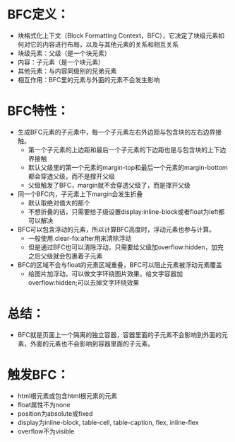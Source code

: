 # BFC定义：
* 块格式化上下文（Block Formatting Context，BFC），它决定了块级元素如何对它的内容进行布局，以及与其他元素的关系和相互关系
* 块级元素：父级（是一个块元素）
* 内容：子元素（是一个块元素）
* 其他元素：与内容同级别的兄弟元素
* 相互作用：BFC里的元素与外面的元素不会发生影响

# BFC特性：
* 生成BFC元素的子元素中，每一个子元素左右外边距与包含块的左右边界接触。
    - 第一个子元素的上边距和最后一个子元素的下边距也是与包含块的上下边界接触
    - 默认父级里的第一个元素的margin-top和最后一个元素的margin-bottom都会穿透父级，而不是撑开父级
    - 父级触发了BFC，margin就不会穿透父级了，而是撑开父级
* 同一个BFC内，子元素上下margin会发生折叠
    - 默认取绝对值大的那个
    - 不想折叠的话，只需要给子级设置display:inline-block或者float为left都可以解决
* BFC可以包含浮动的元素，所以计算BFC高度时，浮动元素也参与计算。
    - 一般使用.clear-fix:after用来清除浮动
    - 但是通过BFC也可以清除浮动，只需要给父级加overflow:hidden，加完之后父级就会包裹着子元素
* BFC的区域不会与float的元素区域重叠，BFC可以阻止元素被浮动元素覆盖
    - 给图片加浮动，可以做文字环绕图片效果，给文字容器加overflow:hidden;可以去掉文字环绕效果

# 总结：
* BFC就是页面上一个隔离的独立容器，容器里面的子元素不会影响到外面的元素，外面的元素也不会影响到容器里面的子元素。

# 触发BFC：
* html根元素或包含html根元素的元素
* float属性不为none
* position为absolute或fixed
* display为inline-block, table-cell, table-caption, flex, inline-flex
* overflow不为visible